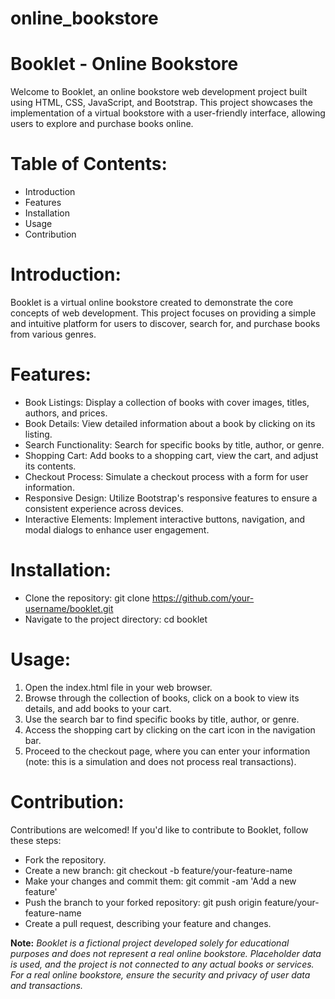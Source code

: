 # online_bookstore

# Booklet - Online Bookstore
Welcome to Booklet, an online bookstore web development project built using HTML, CSS, JavaScript, and Bootstrap. This project showcases the implementation of a virtual bookstore with a user-friendly interface, allowing users to explore and purchase books online.

# Table of Contents:
- Introduction
- Features
- Installation
- Usage
- Contribution

# Introduction:
Booklet is a virtual online bookstore created to demonstrate the core concepts of web development. This project focuses on providing a simple and intuitive platform for users to discover, search for, and purchase books from various genres.

# Features:
- Book Listings: Display a collection of books with cover images, titles, authors, and prices.
- Book Details: View detailed information about a book by clicking on its listing.
- Search Functionality: Search for specific books by title, author, or genre.
- Shopping Cart: Add books to a shopping cart, view the cart, and adjust its contents.
- Checkout Process: Simulate a checkout process with a form for user information.
- Responsive Design: Utilize Bootstrap's responsive features to ensure a consistent experience across devices.
- Interactive Elements: Implement interactive buttons, navigation, and modal dialogs to enhance user engagement.

# Installation:
- Clone the repository: git clone https://github.com/your-username/booklet.git
- Navigate to the project directory: cd booklet

# Usage:
1. Open the index.html file in your web browser.
2. Browse through the collection of books, click on a book to view its details, and add books to your cart.
3. Use the search bar to find specific books by title, author, or genre.
4. Access the shopping cart by clicking on the cart icon in the navigation bar.
5. Proceed to the checkout page, where you can enter your information (note: this is a simulation and does not process real transactions).

# Contribution:
Contributions are welcomed! If you'd like to contribute to Booklet, follow these steps:
- Fork the repository.
- Create a new branch: git checkout -b feature/your-feature-name
- Make your changes and commit them: git commit -am 'Add a new feature'
- Push the branch to your forked repository: git push origin feature/your-feature-name
- Create a pull request, describing your feature and changes.

**Note:** *Booklet is a fictional project developed solely for educational purposes and does not represent a real online bookstore. Placeholder data is used, and the project is not connected to any actual books or services. For a real online bookstore, ensure the security and privacy of user data and transactions.*
